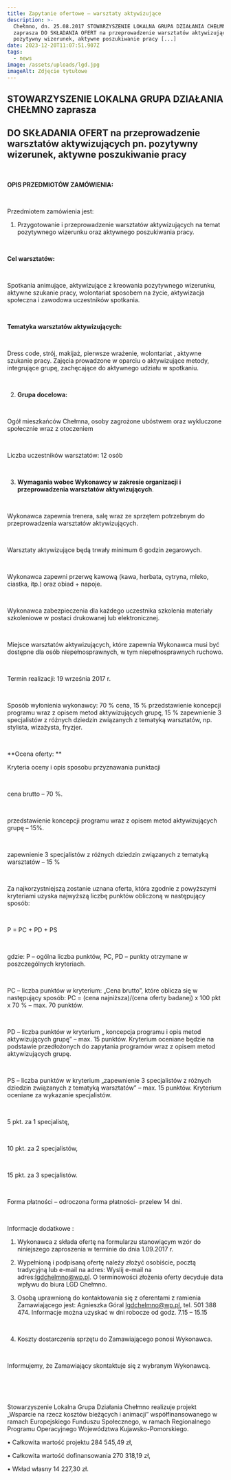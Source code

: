 ```yaml
---
title: Zapytanie ofertowe – warsztaty aktywizujące
description: >-
  Chełmno, dn. 25.08.2017 STOWARZYSZENIE LOKALNA GRUPA DZIAŁANIA CHEŁMNO
  zaprasza DO SKŁADANIA OFERT na przeprowadzenie warsztatów aktywizujących pn.
  pozytywny wizerunek, aktywne poszukiwanie pracy [...]
date: 2023-12-20T11:07:51.907Z
tags:
  - news
image: /assets/uploads/lgd.jpg
imageAlt: Zdjęcie tytułowe
---
```

## STOWARZYSZENIE LOKALNA GRUPA DZIAŁANIA CHEŁMNO zaprasza

## DO SKŁADANIA OFERT na przeprowadzenie warsztatów aktywizujących pn. pozytywny wizerunek, aktywne poszukiwanie pracy

<br>

**OPIS PRZEDMIOTÓW ZAMÓWIENIA:**

<br>

Przedmiotem zamówienia jest:

1. Przygotowanie i przeprowadzenie warsztatów aktywizujących na temat pozytywnego wizerunku oraz aktywnego poszukiwania pracy.

<br>

**Cel warsztatów:**

<br>

 Spotkania animujące, aktywizujące z kreowania pozytywnego wizerunku, aktywne szukanie pracy, wolontariat sposobem na życie, aktywizacja społeczna i zawodowa uczestników spotkania. 

<br>

**Tematyka warsztatów aktywizujących:**

<br>

Dress code, strój, makijaż, pierwsze wrażenie, wolontariat , aktywne szukanie pracy. Zajęcia prowadzone w oparciu o aktywizujące metody, integrujące grupę, zachęcające do aktywnego udziału w spotkaniu.

<br>

2. **Grupa docelowa:**

<br>

 Ogół mieszkańców Chełmna, osoby zagrożone ubóstwem oraz wykluczone społecznie wraz z otoczeniem

<br>

Liczba uczestników warsztatów: 12 osób

<br>

3. **Wymagania wobec Wykonawcy w zakresie organizacji i przeprowadzenia warsztatów aktywizujących**.

<br>

 Wykonawca zapewnia trenera, salę wraz ze sprzętem potrzebnym do przeprowadzenia warsztatów aktywizujących.

<br>

Warsztaty aktywizujące będą trwały minimum 6 godzin zegarowych.

<br>

Wykonawca zapewni przerwę kawową (kawa, herbata, cytryna, mleko, ciastka, itp.) oraz obiad + napoje.

<br>

Wykonawca zabezpieczenia dla każdego uczestnika szkolenia materiały szkoleniowe w postaci drukowanej lub elektronicznej.

<br>

Miejsce warsztatów aktywizujących, które zapewnia Wykonawca musi być dostępne dla osób niepełnosprawnych, w tym niepełnosprawnych ruchowo.

<br>

Termin realizacji: 19 września 2017 r.

<br>

Sposób wyłonienia wykonawcy: 70 % cena, 15 % przedstawienie koncepcji programu wraz z opisem metod aktywizujących grupę, 15 % zapewnienie 3 specjalistów z różnych dziedzin związanych z tematyką warsztatów, np. stylista, wizażysta, fryzjer.

<br>

**Ocena oferty: **

Kryteria oceny i opis sposobu przyznawania punktacji

<br>

cena brutto – 70 %.

<br>

przedstawienie koncepcji programu wraz z opisem metod aktywizujących grupę – 15%.

<br>

zapewnienie 3 specjalistów z różnych dziedzin związanych z tematyką warsztatów – 15 %

<br>

Za najkorzystniejszą zostanie uznana oferta, która zgodnie z powyższymi kryteriami uzyska najwyższą liczbę punktów obliczoną w następujący sposób:

<br>

P = PC + PD + PS

<br>

gdzie: P – ogólna liczba punktów, PC, PD – punkty otrzymane w poszczególnych kryteriach.

<br>

PC – liczba punktów w kryterium: „Cena brutto”, które oblicza się w następujący sposób: PC = (cena najniższa)/(cena oferty badanej) x 100 pkt x 70 % – max. 70 punktów.

<br>

PD – liczba punktów w kryterium „ koncepcja programu i opis metod aktywizujących grupę” – max. 15 punktów. Kryterium oceniane będzie na podstawie przedłożonych do zapytania programów wraz z opisem metod aktywizujących grupę.

<br>

PS – liczba punktów w kryterium „zapewnienie 3 specjalistów z różnych dziedzin związanych z tematyką warsztatów” – max. 15 punktów. Kryterium oceniane za wykazanie specjalistów.

<br>

5 pkt. za 1 specjalistę,

<br>

10 pkt. za 2 specjalistów,

<br>

15 pkt. za 3 specjalistów.

<br>

Forma płatności – odroczona forma płatności- przelew 14 dni.

<br>

Informacje dodatkowe :

1. Wykonawca z składa ofertę na formularzu stanowiącym wzór do niniejszego zaproszenia w terminie do dnia 1.09.2017 r.

2. Wypełnioną i podpisaną ofertę należy złożyć osobiście, pocztą tradycyjną lub e-mail na adres: Wyslij e-mail na adres:lgdchelmno@wp.pl. O terminowości złożenia oferty decyduje data wpływu do biura LGD Chełmno.

3. Osobą uprawnioną do kontaktowania się z oferentami z ramienia Zamawiającego jest: Agnieszka Góral lgdchelmno@wp.pl, tel. 501 388 474. Informacje można uzyskać w dni robocze od godz. 7.15 – 15.15

<br>

4. Koszty dostarczenia sprzętu do Zamawiającego ponosi Wykonawca.

<br>

Informujemy, że Zamawiający skontaktuje się z wybranym Wykonawcą.

<br>

<br>

<br>

Stowarzyszenie Lokalna Grupa Działania Chełmno realizuje projekt „Wsparcie na rzecz kosztów bieżących i animacji” współfinansowanego w ramach Europejskiego Funduszu Społecznego, w ramach Regionalnego Programu Operacyjnego Województwa Kujawsko-Pomorskiego.



• Całkowita wartość projektu 284 545,49 zł,



• Całkowita wartość dofinansowania 270 318,19 zł,



• Wkład własny 14 227,30 zł.
